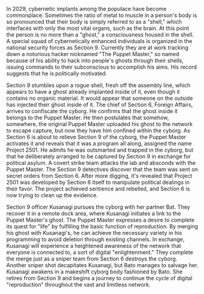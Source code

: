 <!-- Ghost in the Shell (1995) -->

In 2029, cybernetic implants among the populace have become commonplace. Sometimes the ratio of metal to muscle in a person's body is so pronounced that their body is simply referred to as a "shell," which interfaces with only the most vital organs, such as the brain. At this point the person is no more than a "ghost," a consciousness housed in the shell. A special squad of cybernetically enhanced individuals is organized in the national security forces as Section 9. Currently they are at work tracking down a notorious hacker nicknamed "The Puppet Master," so named because of his ability to hack into people's ghosts through their shells, issuing commands to their subconscious to accomplish his aims. His record suggests that he is politically motivated.

Section 9 stumbles upon a rogue shell, fresh off the assembly line, which appears to have a ghost already implanted inside of it, even though it contains no organic material. It would appear that someone on the outside has injected their ghost inside of it. The chief of Section 6, Foreign Affairs, arrives to confiscate the cyborg. He confirms that the ghost inside it belongs to the Puppet Master. He then postulates that somehow, somewhere, the original Puppet Master uploaded his ghost to the network to escape capture, but now they have him confined within the cyborg. As Section 6 is about to relieve Section 9 of the cyborg, the Puppet Master activates it and reveals that it was a program all along, assigned the name Project 2501. He admits he was outsmarted and trapped in the cyborg, but that he deliberately arranged to be captured by Section 9 in exchange for political asylum. A covert strike team attacks the lab and absconds with the Puppet Master. The Section 9 detectives discover that the team was sent on secret orders from Section 6. After more digging, it's revealed that Project 2501 was developed by Section 6 itself to manipulate political dealings in their favor. The project achieved sentience and rebelled, and Section 6 is now trying to clean up the evidence.

Section 9 officer Kusanagi pursues the cyborg with her partner Bat. They recover it in a remote dock area, where Kusanagi initiates a link to the Puppet Master's ghost. The Puppet Master expresses a desire to complete its quest for "life" by fulfilling the basic function of reproduction. By merging his ghost with Kusanagi's, he can achieve the necessary variety in his programming to avoid deletion through existing channels. In exchange, Kusanagi will experience a heightened awareness of the network that everyone is connected to, a sort of digital "enlightenment." They complete the merge just as a sniper team from Section 6 destroys the cyborg. Another sniper shot decapitates Kusanagi, but Bato manages to salvage her. Kusanagi awakens in a makeshift cyborg body fashioned by Bato. She retires from Section 9 and begins a journey to continue the cycle of digital "reproduction" throughout the vast and limitless network.